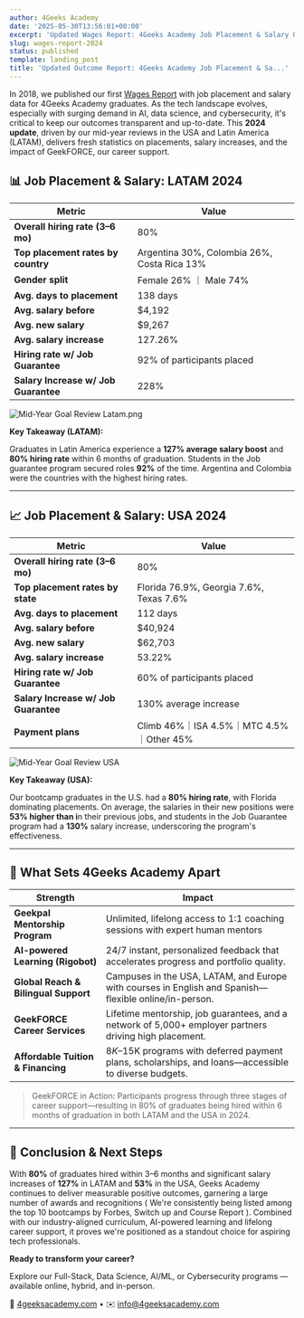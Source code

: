 ```yaml
---
author: 4Geeks Academy
date: '2025-05-30T13:56:01+00:00'
excerpt: 'Updated Wages Report: 4Geeks Academy Job Placement & Salary Outcomes (2024)'
slug: wages-report-2024
status: published
template: landing_post
title: 'Updated Outcome Report: 4Geeks Academy Job Placement & Sa...'
---
```

<script type="application/ld+json">
{
  "@context": "https://schema.org",
  "@type": "Dataset",
  "name": "4Geeks Academy Job Placement & Salary Outcomes (2024)",
  "description": "Updated wages report with job placement and salary data for 4Geeks Academy graduates",
  "version": "1.0.0",
  "datePublished": "2025-05-30T13:56:01+00:00",
  "dateModified": "2025-05-30T13:56:01+00:00",
  "publisher": {
    "@type": "Organization",
    "name": "4Geeks Academy"
  },
  "spatialCoverage": ["United States", "Latin America"],
  "temporalCoverage": "2024"
}
</script>

In 2018, we published our first [Wages Report](https://4geeksacademy.com/us/full-stack-developer/wages-report-2018-1?utm_source=chatgpt.com) with job placement and salary data for 4Geeks Academy graduates. As the tech landscape evolves, especially with surging demand in AI, data science, and cybersecurity, it's critical to keep our outcomes transparent and up-to-date. This **2024 update**, driven by our mid-year reviews in the USA and Latin America (LATAM), delivers fresh statistics on placements, salary increases, and the impact of  GeekFORCE, our career support.

## 📊 Job Placement & Salary: LATAM 2024

| **Metric** | **Value** |
| --- | --- |
| **Overall hiring rate (3–6 mo)** | 80% |
| **Top placement  rates by country** | Argentina 30%, Colombia 26%, Costa Rica 13% |
| **Gender split** | Female 26% ｜ Male 74% |
| **Avg. days to placement** | 138 days |
| **Avg. salary before** | $4,192 |
| **Avg. new salary**  | $9,267 |
| **Avg. salary increase** | 127.26% |
| **Hiring rate w/ Job Guarantee** | 92% of participants placed |
| **Salary Increase w/ Job Guarantee**  | 228% |

![Mid-Year Goal Review Latam.png](https://img.notionusercontent.com/s3/prod-files-secure%2F074c0f2f-8fde-46a2-8c41-26c8d1cbd03d%2Fb8e1af00-0ace-4120-a664-7a9ae3b95cda%2FMid-Year_Goal_Review_Latam.png/size/w=2000?exp=1748722619&sig=8nk3gHm48uWVpjVurpITm_0tWj7rPNM4hRYZZSbc2pk&id=dfe6f2dd-8652-4cfe-a3f2-70dd1ebae79a&table=block&userId=1cfd872b-594c-8171-821a-000273546147)


**Key Takeaway (LATAM):**

Graduates in Latin America experience a **127% average salary boost** and **80% hiring rate** within 6 months of graduation.  Students in the Job guarantee program secured roles **92%** of the time. Argentina and Colombia were the countries with the highest hiring rates.

---

## 📈 Job Placement & Salary: USA 2024

 

| **Metric** | **Value** |
| --- | --- |
| **Overall hiring rate (3–6 mo)** | 80% |
| **Top placement rates by state** | Florida 76.9%, Georgia 7.6%, Texas 7.6% |
| **Avg. days to placement** | 112 days |
| **Avg. salary before** | $40,924 |
| **Avg.  new salary**  | $62,703 |
| **Avg. salary increase** | 53.22% |
| **Hiring rate w/ Job Guarantee** | 60% of participants placed |
| **Salary Increase w/ Job Guarantee**  | 130% average increase |
| **Payment plans** | Climb 46%｜ISA 4.5%｜MTC 4.5%｜Other 45% |

![Mid-Year Goal Review USA](https://img.notionusercontent.com/s3/prod-files-secure%2F074c0f2f-8fde-46a2-8c41-26c8d1cbd03d%2F327114e2-bad0-49f7-ae25-5de7586a4f2d%2FMid-Year_Goal_Review_USA.png/size/w=2000?exp=1748722589&sig=YvKqRNXsnODoWOiihhL-YZhe01UE6zYrxgAJ_y8lUuY&id=f12c5168-8093-41ef-933e-2292f3a5c049&table=block&userId=1cfd872b-594c-8171-821a-000273546147)

**Key Takeaway (USA):**

Our bootcamp graduates in the U.S. had a **80% hiring rate**, with Florida dominating placements. On average, the salaries in their new positions were **53% higher than i**n their previous jobs, and students in the Job Guarantee program had a **130%** salary increase, underscoring the program's effectiveness.

---

## 🚀 What Sets 4Geeks Academy Apart

| **Strength** | **Impact** |
| --- | --- |
| **Geekpal Mentorship Program** | Unlimited, lifelong access to 1:1 coaching sessions with expert human mentors |
| **AI-powered Learning (Rigobot)** | 24/7 instant, personalized feedback that accelerates progress and portfolio quality. |
| **Global Reach & Bilingual Support** | Campuses in the USA, LATAM, and Europe with courses in English and Spanish—flexible online/in-person. |
| **GeekFORCE Career Services** | Lifetime mentorship, job guarantees, and a network of 5,000+ employer partners driving high placement. |
| **Affordable Tuition & Financing** | $8K–$15K programs with deferred payment plans, scholarships, and loans—accessible to diverse budgets. |

> GeekFORCE in Action: Participants progress through three stages of career support—resulting in 80% of graduates being hired within 6 months of graduation  in both LATAM and the USA in 2024.
> 

---

## 🎯 Conclusion & Next Steps

With **80%** of graduates hired within 3–6 months and significant salary increases of **127%**  in LATAM and **53%** in the USA, Geeks Academy continues to deliver measurable positive outcomes, garnering a large number of awards and recognitions ( We're consistently being listed among the top 10 bootcamps by Forbes, Switch up and Course Report ). Combined with our industry-aligned curriculum, AI-powered learning and lifelong career support, it proves we're positioned as a standout choice for aspiring tech professionals. 

**Ready to transform your career?**

Explore our Full-Stack, Data Science, AI/ML, or Cybersecurity programs — available online, hybrid, and in-person.

🔗 [4geeksacademy.com](https://4geeksacademy.com/) • ✉️ [info@4geeksacademy.com](mailto:info@4geeksacademy.com)